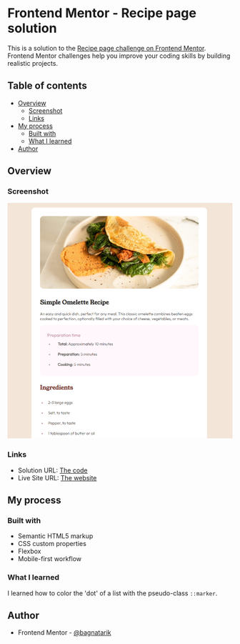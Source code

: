 # Frontend Mentor - Recipe page solution

This is a solution to the [Recipe page challenge on Frontend Mentor](https://www.frontendmentor.io/challenges/recipe-page-KiTsR8QQKm). Frontend Mentor challenges help you improve your coding skills by building realistic projects. 

## Table of contents

- [Overview](#overview)
  - [Screenshot](#screenshot)
  - [Links](#links)
- [My process](#my-process)
  - [Built with](#built-with)
  - [What I learned](#what-i-learned)
- [Author](#author)


## Overview

### Screenshot

![Desktop solution](./solution/recipe_desktop.png)

### Links

- Solution URL: [The code](https://github.com/bagnatarik/recipe-page/tree/main)
- Live Site URL: [The website](https://bagnatarik.github.io/recipe-page)

## My process

### Built with

- Semantic HTML5 markup
- CSS custom properties
- Flexbox
- Mobile-first workflow

### What I learned

I learned how to color the 'dot' of a list with the pseudo-class `::marker`.

## Author

- Frontend Mentor - [@bagnatarik](https://www.frontendmentor.io/profile/bagnatarik)
